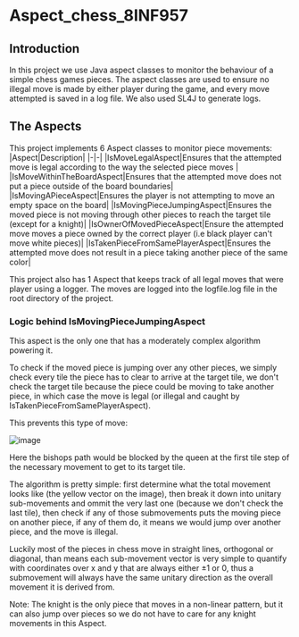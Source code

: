 # Aspect_chess_8INF957

## Introduction

In this project we use Java aspect classes to monitor the behaviour of a simple chess games pieces.
The aspect classes are used to ensure no illegal move is made by either player during the game, and every move attempted is saved in a log file.
We also used SL4J to generate logs.

## The Aspects

This project implements 6 Aspect classes to monitor piece movements:
|Aspect|Description|
|-|-|
|IsMoveLegalAspect|Ensures that the attempted move is legal according to the way the selected piece moves |
|IsMoveWithinTheBoardAspect|Ensures that the attempted move does not put a piece outside of the board boundaries|
|IsMovingAPieceAspect|Ensures the player is not attempting to move an empty space on the board|
|IsMovingPieceJumpingAspect|Ensures the moved piece is not moving through other pieces to reach the target tile (except for a knight)|
|IsOwnerOfMovedPieceAspect|Ensure the attempted move moves a piece owned by the correct player (i.e black player can't move white pieces)|
|IsTakenPieceFromSamePlayerAspect|Ensures the attempted move does not result in a piece taking another piece of the same color|

This project also has 1 Aspect that keeps track of all legal moves that were player using a logger.
The moves are logged into the logfile.log file in the root directory of the project.

### Logic behind IsMovingPieceJumpingAspect

This aspect is the only one that has a moderately complex algorithm powering it.

To check if the moved piece is jumping over any other pieces, we simply check every tile the piece has to clear to arrive at the target tile, we don't check the target tile because the piece could be moving to take another piece, in which case the move is legal (or illegal and caught by IsTakenPieceFromSamePlayerAspect).

This prevents this type of move: 

![image](https://user-images.githubusercontent.com/48995051/197904684-3ec89161-e03e-4e8a-9031-dfa4764e5394.png)

Here the bishops path would be blocked by the queen at the first tile step of the necessary movement to get to its target tile.


The algorithm is pretty simple: first determine what the total movement looks like (the yellow vector on the image), then break it down into unitary sub-movements and ommit the very last one (because we don't check the last tile), then check if any of those submovements puts the moving piece on another piece, if any of them do, it means we would jump over another piece, and the move is illegal.

Luckily most of the pieces in chess move in straight lines, orthogonal or diagonal, than means each sub-movement vector is very simple to quantify with coordinates over x and y that are always either ±1 or 0, thus a submovement will always have the same unitary direction as the overall movement it is derived from.

Note: The knight is the only piece that moves in a non-linear pattern, but it can also jump over pieces so we do not have to care for any knight movements in this Aspect.
